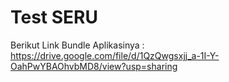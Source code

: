 # Test SERU

Berikut Link Bundle Aplikasinya : https://drive.google.com/file/d/1QzQwgsxjj_a-1I-Y-OahPwYBAOhvbMD8/view?usp=sharing
